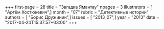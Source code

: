 +++
first-page = 28
title = "Загадка Ямантау"
npages = 3
illustrators = [ "Артём Костюкевич",]
month = "07"
rubric = "Детективные истории"
authors = [ "Борис Дружинин",]
issues = [ "2013_07",]
year = "2013"
date = "2017-04-24T15:37:57+03:00"
+++
